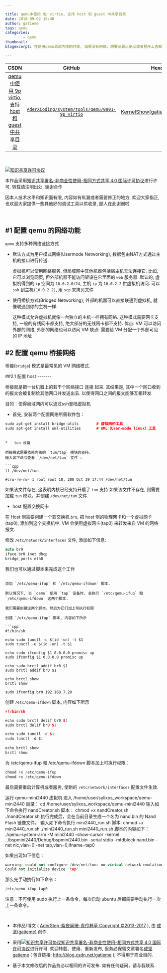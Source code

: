 ```yaml
---

title: qemu中使用 9p virtio, 支持 host 和 guest 中共享目录
date: 2018-09-02 18:40
author: gatieme
tags: qemu
categories:
        - qemu
thumbnail: 
blogexcerpt: 在使用qemu调试内核的时候, 如果没有网络，想要部署点驱动或者程序上去都需要重新制作文件系统，本文讲解了如何通过 9p virtio fs 实现在 qemu 和 host 机器上共享文件和目录。

---
```


| CSDN | GitHub | Hexo |
|:----:|:------:|:----:|
| [qemu中使用 9p virtio, 支持 host 和 guest 中共享目录](https://blog.csdn.net/gatieme/article/details/82912921) | [`AderXCoding/system/tools/qemu/0001-9p_virtio`](https://github.com/gatieme/AderXCoding/tree/master/system/tools/qemu/0001-9p_virtio) | [KernelShow(gatieme.github.io)](https://gatieme.github.io/2018/09/30/2018/09/0003-qemu_use_9pnet_virtio_fs_to_share_folder/index) | 
<br>

<a rel="license" href="http://creativecommons.org/licenses/by-nc-sa/4.0/"><img alt="知识共享许可协议" style="border-width:0" src="https://i.creativecommons.org/l/by-nc-sa/4.0/88x31.png" /></a>

本作品采用<a rel="license" href="http://creativecommons.org/licenses/by-nc-sa/4.0/">知识共享署名-非商业性使用-相同方式共享 4.0 国际许可协议</a>进行许可, 转载请注明出处, 谢谢合作

因本人技术水平和知识面有限, 内容如有纰漏或者需要修正的地方, 欢迎大家指正, 也欢迎大家提供一些其他好的调试工具以供收录, 鄙人在此谢谢啦

<br>

#1	配置 qemu 的网络功能
-------

`qemu` 支持多种网络链接方式

*	默认方式为用户模式网络(Usermode Networking), 数据包由NAT方式通过主机的接口进行传送.

	虚拟机可以使用网络服务, 但局域网中其他机器包括宿主机无法连接它. 比如, 它可以浏览网页, 但外部机器不能访问架设在它里面的 `web` 服务器.
	默认的, 虚拟机得到的 `ip` 空间为 `10.0.2.0/24`, 主机 `ip` 为 `10.0.2.2` 供虚拟机访问. 可以 `ssh` 到主机`(10.0.2.2)`, 用 `scp` 来拷贝文件.

*	使用桥接方式(Bridged Networking), 外部的机器可以直接联通到虚拟机, 就像联通到你的主机一样.

	这种模式允许虚拟机就像一台独立的主机一样拥有网络. 这种模式需要网卡支持, 一般的有线网卡都支持, 绝大部分的无线网卡都不支持.
	优点: VM 可以访问外部的网络, 外部的网络也可以访问 VM
	缺点: 需要给 VM 分配一个外部可见的 IP 地址

#2	配置 qemu 桥接网络
-------

桥接(`bridge`) 模式是最常见的 VM 网络模式.


##2.1	配置 host
-------       

桥接就是把一台机器上的若干个网络接口 连接 起来.
其结果是, 其中一个网口收到的报文会被复制给其他网口并发送出去. 以使得网口之间的报文能够互相转发.

目的：使得局域网内可以通过ssh登陆虚拟机
   
*	首先, 安装两个配置网络所需软件包：    

```cpp
sudo apt-get install bridge-utils        # 虚拟网桥工具
sudo apt-get install uml-utilities       # UML（User-mode linux）工具
```
```

*	tun 设备

桥接模式需要依赖内核的 `tun/tap` 模块的支持.
输入如下命令查看 `/dev/net/tun` 文件 :

```cpp
ll /dev/net/tun

#crw-rw-rw- 1 root root 10, 200 Oct 29 17:44 /dev/net/tun
```

如果该文件存在, 这表明内核已经支持开启了 `tun` 支持
如果该文件不存在, 则需要加载 `tun` 模块，并创建 `/dev/net/tun` 文件.

*	host 配置交换网卡

在 Host 侧需要创建一个软交换机 `br0`, 把 host 侧的物理网卡和一个虚拟网卡(tap0), 添加到这个交换机中.
VM 会使用虚拟网卡(tap0) 来转发来自 VM 的网络报文.

修改 `/etc/network/interfaces` 文件, 添加如下信息:

```cpp
auto br0
iface br0 inet dhcp
bridge_ports eth0
```

我们也可以通过脚本来完成这个工作

```

添加 `/etc/qemu-ifup` 和 `/etc/qemu-ifdown` 脚本.

默认情况下, 当 `qemu` 使用 `tap` 设备时, 会执行 `/etc/qemu-ifup` 和 `/etc/qemu-ifdown` 这两个脚本.

我们需要创建这两个脚本，然后为它们加上可执行权限

创建 `/etc/qemu-ifup` 脚本, 内容如下所示

```cpp
#!/bin/sh

echo sudo tunctl -u $(id -un) -t $1
sudo tunctl -u $(id -un) -t $1

echo sudo ifconfig $1 0.0.0.0 promisc up
sudo ifconfig $1 0.0.0.0 promisc up

echo sudo brctl addif br0 $1
sudo brctl addif br0 $1

echo brctl show
brctl show

sudo ifconfig br0 192.168.7.20
```

创建 `/etc/qemu-ifdown` 脚本, 内容如下所示

```cpp
#!/bin/sh

echo sudo brctl delif br0 $1
sudo brctl delif br0 $1

echo sudo tunctl -d $1
sudo tunctl -d $1
 
echo brctl show
brctl show
```


为 /etc/qemu-ifup 和 /etc/qemu-ifdown 脚本加上可执行权限：

```cpp
chmod +x /etc/qemu-ifup
chmod +x /etc/qemu-ifdown
```

最后需要重启计算机或者服务, 使新的 `/etc/network/interfaces` 配置文件生效.

运行 qemu-mini2440 虚拟机
进入 /home/user/sylixos_workspace/qemu-mini2440 目录：
cd /home/user/sylixos_workspace/qemu-mini2440
输入如下命令执行 nandCreator.sh 脚本：
chmod +x nandCreator.sh
./nandCreator.sh
执行完成后，会在当前目录生成一个名为 nand.bin 的 Nand Flash 镜像文件。
输入如下命令执行 mini2440_run.sh 脚本:
chmod +x mini2440_run.sh
./mini2440_run.sh
mini2440_run.sh 脚本的内容如下：
./qemu-system-arm -M mini2440 -show-cursor -kernel ../bspmini2440/Debug/bspmini2440.bin -serial stdio -mtdblock nand.bin -net nic,vlan=0 -net tap,vlan=0,ifname=tap0

如果出现如下信息：

```cpp
warning: could not configure /dev/net/tun: no virtual network emulation
Could not initialize device 'tap'
```

那么先手动执行如下命令：

```cpp
/etc/qemu-ifup tap0
```

注意：不可使用 sudo 执行上一条命令，每次启动 ubuntu 后都需要手动执行一次上一条命令。




<br>

*	本作品/博文 ( [AderStep-紫夜阑珊-青伶巷草 Copyright ©2013-2017](http://blog.csdn.net/gatieme) ), 由 [成坚(gatieme)](http://blog.csdn.net/gatieme) 创作.

*	采用<a rel="license" href="http://creativecommons.org/licenses/by-nc-sa/4.0/"><img alt="知识共享许可协议" style="border-width:0" src="https://i.creativecommons.org/l/by-nc-sa/4.0/88x31.png" /></a><a rel="license" href="http://creativecommons.org/licenses/by-nc-sa/4.0/">知识共享署名-非商业性使用-相同方式共享 4.0 国际许可协议</a>进行许可. 欢迎转载、使用、重新发布, 但务必保留文章署名[成坚gatieme](http://blog.csdn.net/gatieme) ( 包含链接: http://blog.csdn.net/gatieme ), 不得用于商业目的. 

*	基于本文修改后的作品务必以相同的许可发布. 如有任何疑问，请与我联系.
